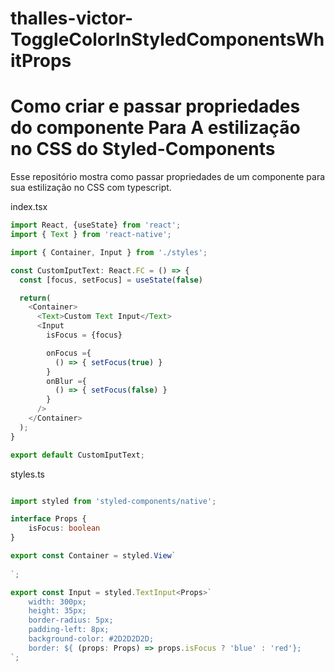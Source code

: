 # thalles-victor-ToggleColorInStyledComponentsWhitProps
<h1> Como criar e passar propriedades do componente Para A estilização no CSS do Styled-Components </h1>
Esse repositório mostra como passar propriedades de um componente para sua estilização no CSS com typescript.

index.tsx
```typescript
import React, {useState} from 'react';
import { Text } from 'react-native';

import { Container, Input } from './styles';

const CustomIputText: React.FC = () => {
  const [focus, setFocus] = useState(false)

  return(
    <Container>
      <Text>Custom Text Input</Text>
      <Input
        isFocus = {focus}

        onFocus ={
          () => { setFocus(true) }
        }
        onBlur ={
          () => { setFocus(false) }
        }
      />
    </Container>
  );
}

export default CustomIputText;
```

styles.ts
```typescript

import styled from 'styled-components/native';

interface Props {
    isFocus: boolean
}

export const Container = styled.View`
  
`;

export const Input = styled.TextInput<Props>`
    width: 300px;
    height: 35px;
    border-radius: 5px;
    padding-left: 8px;
    background-color: #2D2D2D2D;
    border: ${ (props: Props) => props.isFocus ? 'blue' : 'red'};
`;

```
